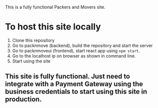 This is a fully functional Packers and Movers site. 

To host this site locally
==========================
1. Clone this repository
2. Go to packnmove (backend), build the repository and start the server
3. Go to packnmoveui (frontend), start react app using `npm start`.
4. Go to the localhost ip on browser as shown in command line.
5. Start using the site

This site is fully functional. Just need to integrate with a Payment Gateway using the business credentials to start using this site in production.
------------------------------
